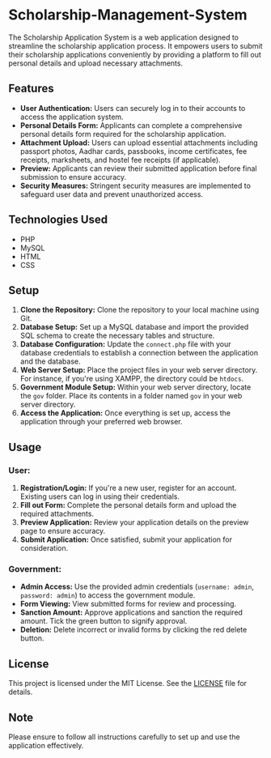 # Scholarship-Management-System

The Scholarship Application System is a web application designed to streamline the scholarship application process. It empowers users to submit their scholarship applications conveniently by providing a platform to fill out personal details and upload necessary attachments.

## Features

- **User Authentication:** Users can securely log in to their accounts to access the application system.
- **Personal Details Form:** Applicants can complete a comprehensive personal details form required for the scholarship application.
- **Attachment Upload:** Users can upload essential attachments including passport photos, Aadhar cards, passbooks, income certificates, fee receipts, marksheets, and hostel fee receipts (if applicable).
- **Preview:** Applicants can review their submitted application before final submission to ensure accuracy.
- **Security Measures:** Stringent security measures are implemented to safeguard user data and prevent unauthorized access.

## Technologies Used

- PHP
- MySQL
- HTML
- CSS

## Setup

1. **Clone the Repository:** Clone the repository to your local machine using Git.
2. **Database Setup:** Set up a MySQL database and import the provided SQL schema to create the necessary tables and structure.
3. **Database Configuration:** Update the `connect.php` file with your database credentials to establish a connection between the application and the database.
4. **Web Server Setup:** Place the project files in your web server directory. For instance, if you're using XAMPP, the directory could be `htdocs`.
5. **Government Module Setup:** Within your web server directory, locate the `gov` folder. Place its contents in a folder named `gov` in your web server directory.
6. **Access the Application:** Once everything is set up, access the application through your preferred web browser.

## Usage

### User:

1. **Registration/Login:** If you're a new user, register for an account. Existing users can log in using their credentials.
2. **Fill out Form:** Complete the personal details form and upload the required attachments.
3. **Preview Application:** Review your application details on the preview page to ensure accuracy.
4. **Submit Application:** Once satisfied, submit your application for consideration.

### Government:

- **Admin Access:** Use the provided admin credentials (`username: admin`, `password: admin`) to access the government module.
- **Form Viewing:** View submitted forms for review and processing.
- **Sanction Amount:** Approve applications and sanction the required amount. Tick the green button to signify approval.
- **Deletion:** Delete incorrect or invalid forms by clicking the red delete button.

## License

This project is licensed under the MIT License. See the [LICENSE](LICENSE) file for details.

## Note

Please ensure to follow all instructions carefully to set up and use the application effectively.

